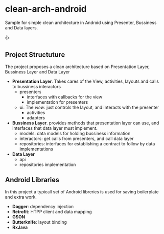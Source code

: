 # clean-arch-android

Sample for simple clean architecture in Android using Presenter, Bussiness and Data layers.

:+1:

## Project Structuture

The project proposes a clean architecture based on Presentation Layer, Bussiness Layer and Data Layer
+ **Presentation Layer**. Takes cares of the View, activities, layouts and calls to bussiness interactors
  - presenters
    - interfaces with callbacks for the view
    - implementation for presenters
  - ui: The *view*: just controls the layout, and interacts with the presenter
    - activities
    - adapters  
+ **Bussiness Layer**. provides  methods that presentation layer can use, and interfaces that data layer must implement.
  - models: data models for holding bussiness information
  - interactors: get calls from presenters, and call data layer
  - repositories: interfaces for establishing a contract to follow by data implementations
+ **Data Layer**
  - api
  - repositories implementation
  
## Android Libraries

In this project a typicall set of Android libreries is used for saving boilerplate and extra work.

+ **Dagger**: dependency injection
+ **Retrofit**: HTPP client and data mapping
+ **GSON**
+ **Butterknife**: layout binding
+ **RxJava**
